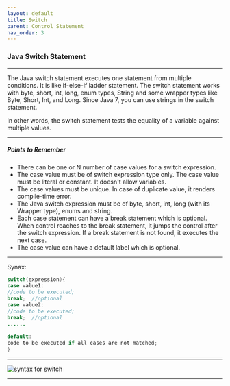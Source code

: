 ```yaml
---
layout: default
title: Switch
parent: Control Statement
nav_order: 3
---
```

### Java Switch Statement

----

The Java switch statement executes one statement from multiple conditions. It is like if-else-if ladder statement. The switch statement works with byte, short, int, long, enum types, String and some wrapper types like Byte, Short, Int, and Long. Since Java 7, you can use strings in the switch statement.

In other words, the switch statement tests the equality of a variable against multiple values.

------

##### Points to Remember


   - There can be one or N number of case values for a switch expression.
   - The case value must be of switch expression type only. The case value must be literal or constant. It doesn't allow variables.
   - The case values must be unique. In case of duplicate value, it renders compile-time error.
   - The Java switch expression must be of byte, short, int, long (with its Wrapper type), enums and string.
   - Each case statement can have a break statement which is optional. When control reaches to the break statement, it jumps the control after the switch expression. If a break statement is not found, it executes the next case.
   - The case value can have a default label which is optional.
   
 -------
 
 Synax:
 
 ```java
switch(expression){    
case value1:    
 //code to be executed;    
 break;  //optional  
case value2:    
 //code to be executed;    
 break;  //optional  
......    
    
default:     
 code to be executed if all cases are not matched;    
}  
```



----

![syntax for switch](https://static.javatpoint.com/cpages/images/cswitch.png)

-----


